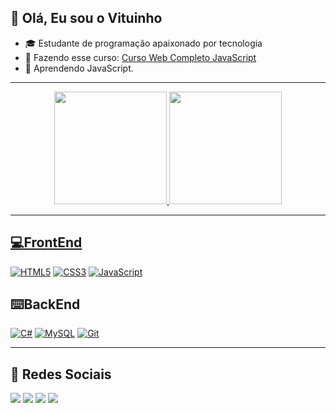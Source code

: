 ## 👋 Olá, Eu sou o Vituinho

- 🎓 Estudante de programação apaixonado por tecnologia
- 🌱 Fazendo esse curso: [Curso Web Completo JavaScript](https://github.com/VItuinho/CursoWebCompletoJavaScript)
- 🧠 Aprendendo JavaScript.

---
<div align="center">
  <a href="https://github.com/vituinho">
  <img height="180em" src="https://github-readme-stats.vercel.app/api?username=vituinho&show_icons=true&theme=tokyonight&include_all_commits=true&count_private=true"/>
  <img height="180em" src="https://github-readme-stats.vercel.app/api/top-langs/?username=vituinho&layout=compact&langs_count=7&theme=tokyonight"/>
</div>
</div>
    
---

## 💻FrontEnd

[![HTML5](https://img.shields.io/badge/HTML5-E34F26?style=for-the-badge&logo=html5&logoColor=white)](https://developer.mozilla.org/en-US/docs/Web/HTML)
[![CSS3](https://img.shields.io/badge/CSS3-1572B6?style=for-the-badge&logo=css3&logoColor=white)](https://developer.mozilla.org/en-US/docs/Web/CSS)
[![JavaScript](https://img.shields.io/badge/JavaScript-F7DF1E?style=for-the-badge&logo=javascript&logoColor=black)](https://developer.mozilla.org/en-US/docs/Web/JavaScript)

## ⌨️​BackEnd
[![C#](https://img.shields.io/badge/C%23-239120?style=for-the-badge&logo=c-sharp&logoColor=white)]()
[![MySQL](https://img.shields.io/badge/MySQL-005C84?style=for-the-badge&logo=mysql&logoColor=white)]()
[![Git](https://img.shields.io/badge/Git-F05032?style=for-the-badge&logo=git&logoColor=white)]()

---

## 📱 Redes Sociais

<div> 
  <a href="https://www.instagram.com/victor.emoraes/" target="_blank"><img src="https://img.shields.io/badge/-Instagram-%23E4405F?style=for-the-badge&logo=instagram&logoColor=white" target="_blank"></a>
 <a href="https://discord.gg/RHFpjCJS" target="_blank"><img src="https://img.shields.io/badge/Discord-7289DA?style=for-the-badge&logo=discord&logoColor=white" target="_blank"></a> 
  <a href = "mailto:trabalhovictor531@gmail.com"><img src="https://img.shields.io/badge/-Gmail-%23333?style=for-the-badge&logo=gmail&logoColor=white" target="_blank"></a>
  <a href="https://www.linkedin.com/in/victor-emanuel-669091234/" target="_blank"><img src="https://img.shields.io/badge/-LinkedIn-%230077B5?style=for-the-badge&logo=linkedin&logoColor=white" target="_blank"></a> 
</div>

